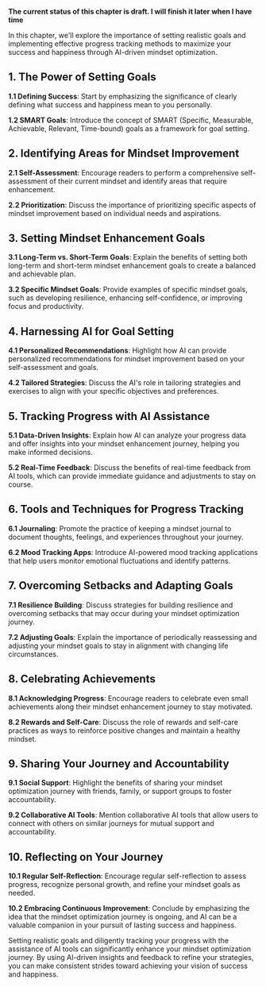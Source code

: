 **The current status of this chapter is draft. I will finish it later when I have time**

In this chapter, we'll explore the importance of setting realistic goals and implementing effective progress tracking methods to maximize your success and happiness through AI-driven mindset optimization.

**1. The Power of Setting Goals**
---------------------------------

**1.1 Defining Success**: Start by emphasizing the significance of clearly defining what success and happiness mean to you personally.

**1.2 SMART Goals**: Introduce the concept of SMART (Specific, Measurable, Achievable, Relevant, Time-bound) goals as a framework for goal setting.

**2. Identifying Areas for Mindset Improvement**
------------------------------------------------

**2.1 Self-Assessment**: Encourage readers to perform a comprehensive self-assessment of their current mindset and identify areas that require enhancement.

**2.2 Prioritization**: Discuss the importance of prioritizing specific aspects of mindset improvement based on individual needs and aspirations.

**3. Setting Mindset Enhancement Goals**
----------------------------------------

**3.1 Long-Term vs. Short-Term Goals**: Explain the benefits of setting both long-term and short-term mindset enhancement goals to create a balanced and achievable plan.

**3.2 Specific Mindset Goals**: Provide examples of specific mindset goals, such as developing resilience, enhancing self-confidence, or improving focus and productivity.

**4. Harnessing AI for Goal Setting**
-------------------------------------

**4.1 Personalized Recommendations**: Highlight how AI can provide personalized recommendations for mindset improvement based on your self-assessment and goals.

**4.2 Tailored Strategies**: Discuss the AI's role in tailoring strategies and exercises to align with your specific objectives and preferences.

**5. Tracking Progress with AI Assistance**
-------------------------------------------

**5.1 Data-Driven Insights**: Explain how AI can analyze your progress data and offer insights into your mindset enhancement journey, helping you make informed decisions.

**5.2 Real-Time Feedback**: Discuss the benefits of real-time feedback from AI tools, which can provide immediate guidance and adjustments to stay on course.

**6. Tools and Techniques for Progress Tracking**
-------------------------------------------------

**6.1 Journaling**: Promote the practice of keeping a mindset journal to document thoughts, feelings, and experiences throughout your journey.

**6.2 Mood Tracking Apps**: Introduce AI-powered mood tracking applications that help users monitor emotional fluctuations and identify patterns.

**7. Overcoming Setbacks and Adapting Goals**
---------------------------------------------

**7.1 Resilience Building**: Discuss strategies for building resilience and overcoming setbacks that may occur during your mindset optimization journey.

**7.2 Adjusting Goals**: Explain the importance of periodically reassessing and adjusting your mindset goals to stay in alignment with changing life circumstances.

**8. Celebrating Achievements**
-------------------------------

**8.1 Acknowledging Progress**: Encourage readers to celebrate even small achievements along their mindset enhancement journey to stay motivated.

**8.2 Rewards and Self-Care**: Discuss the role of rewards and self-care practices as ways to reinforce positive changes and maintain a healthy mindset.

**9. Sharing Your Journey and Accountability**
----------------------------------------------

**9.1 Social Support**: Highlight the benefits of sharing your mindset optimization journey with friends, family, or support groups to foster accountability.

**9.2 Collaborative AI Tools**: Mention collaborative AI tools that allow users to connect with others on similar journeys for mutual support and accountability.

**10. Reflecting on Your Journey**
----------------------------------

**10.1 Regular Self-Reflection**: Encourage regular self-reflection to assess progress, recognize personal growth, and refine your mindset goals as needed.

**10.2 Embracing Continuous Improvement**: Conclude by emphasizing the idea that the mindset optimization journey is ongoing, and AI can be a valuable companion in your pursuit of lasting success and happiness.

Setting realistic goals and diligently tracking your progress with the assistance of AI tools can significantly enhance your mindset optimization journey. By using AI-driven insights and feedback to refine your strategies, you can make consistent strides toward achieving your vision of success and happiness.
